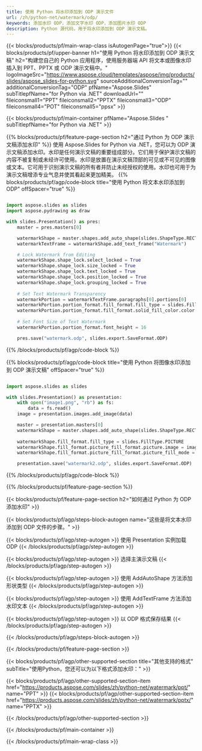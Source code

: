```yaml
---
title: 使用 Python 将水印添加到 ODP 演示文件
url: /zh/python-net/watermark/odp/
keywords: 添加水印 ODP，添加文字水印 ODP，添加图片水印 ODP
description: Python 源代码，用于将水印添加到 ODP 演示文稿。
---
```


{{< blocks/products/pf/main-wrap-class isAutogenPage="true">}}
{{< blocks/products/pf/upper-banner h1="使用 Python 将水印添加到 ODP 演示文稿" h2="构建您自己的 Python 应用程序，使用服务器端 API 将文本或图像水印插入到 PPT、PPTX 或 ODP 演示文稿中。" logoImageSrc="https://www.aspose.cloud/templates/aspose/img/products/slides/aspose_slides-for-python.svg" sourceAdditionalConversionTag="" additionalConversionTag="ODP" pfName="Aspose.Slides" subTitlepfName="for Python via .NET" downloadUrl="" fileiconsmall1="PPT" fileiconsmall2="PPTX" fileiconsmall3="ODP" fileiconsmall4="POT" fileiconsmall5="ppsx" >}}

{{< blocks/products/pf/main-container pfName="Aspose.Slides " subTitlepfName="for Python via .NET" >}}

{{% blocks/products/pf/feature-page-section  h2="通过 Python 为 ODP 演示文稿添加水印" %}}
使用 Aspose.Slides for Python via .NET，您可以为 ODP 演示文稿添加水印。水印是任何演示文稿的重要组成部分。它们用于保护演示文稿的内容不被复制或未经许可使用。水印是放置在演示文稿顶部的可见或不可见的图像或文本。它可用于识别演示文稿的所有者并防止未经授权的使用。水印也可用于为演示文稿增添专业气息并使其看起来更加精美。 
{{% blocks/products/pf/agp/code-block title="使用 Python 将文本水印添加到 ODP" offSpacer="true" %}}

```py

import aspose.slides as slides
import aspose.pydrawing as draw

with slides.Presentation() as pres:
    master = pres.masters[0]

    watermarkShape = master.shapes.add_auto_shape(slides.ShapeType.RECTANGLE, 0, 0, 100, 100)
    watermarkTextFrame = watermarkShape.add_text_frame("Watermark")

    # Lock Watermark from Editing
    watermarkShape.shape_lock.select_locked = True
    watermarkShape.shape_lock.size_locked = True
    watermarkShape.shape_lock.text_locked = True
    watermarkShape.shape_lock.position_locked = True
    watermarkShape.shape_lock.grouping_locked = True
    
    # Set Text Watermark Transparency
    watermarkPortion = watermarkTextFrame.paragraphs[0].portions[0]
    watermarkPortion.portion_format.fill_format.fill_type = slides.FillType.SOLID
    watermarkPortion.portion_format.fill_format.solid_fill_color.color = draw.Color.from_argb(150, 200, 200, 200)
    
    # Set Font Size of Text Watermark
    watermarkPortion.portion_format.font_height = 16

    pres.save("watermark.odp", slides.export.SaveFormat.ODP)
```

{{% /blocks/products/pf/agp/code-block %}}

{{% blocks/products/pf/agp/code-block title="使用 Python 将图像水印添加到 ODP 演示文稿" offSpacer="true" %}}

```py

import aspose.slides as slides

with slides.Presentation() as presentation:
    with open("image1.png", "rb") as fs:
        data = fs.read()
    image = presentation.images.add_image(data)

    master = presentation.masters[0]
    watermarkShape = master.shapes.add_auto_shape(slides.ShapeType.RECTANGLE, 0, 0, image.width, image.height)
    
    watermarkShape.fill_format.fill_type = slides.FillType.PICTURE
    watermarkShape.fill_format.picture_fill_format.picture.image = image
    watermarkShape.fill_format.picture_fill_format.picture_fill_mode = slides.PictureFillMode.STRETCH

    presentation.save("watermark2.odp", slides.export.SaveFormat.ODP)
```

{{% /blocks/products/pf/agp/code-block %}}

{{% /blocks/products/pf/feature-page-section %}}

{{< blocks/products/pf/feature-page-section  h2="如何通过 Python 为 ODP 添加水印" >}}

{{< blocks/products/pf/agp/steps-block-autogen name="这些是将文本水印添加到 ODP 文件的步骤。" >}}

{{< blocks/products/pf/agp/step-autogen >}}
使用 Presentation 实例加载 ODP
{{< /blocks/products/pf/agp/step-autogen >}}

{{< blocks/products/pf/agp/step-autogen >}}
选择主演示文稿
{{< /blocks/products/pf/agp/step-autogen >}}

{{< blocks/products/pf/agp/step-autogen >}}
使用 AddAutoShape 方法添加形状类型
{{< /blocks/products/pf/agp/step-autogen >}}

{{< blocks/products/pf/agp/step-autogen >}}
使用 AddTextFrame 方法添加水印文本
{{< /blocks/products/pf/agp/step-autogen >}}

{{< blocks/products/pf/agp/step-autogen >}}
以 ODP 格式保存结果
{{< /blocks/products/pf/agp/step-autogen >}}

{{< /blocks/products/pf/agp/steps-block-autogen >}}

{{< /blocks/products/pf/feature-page-section >}}

{{< blocks/products/pf/agp/other-supported-section title="其他支持的格式" subTitle="使用Python，您还可以为以下格式添加水印：" >}}

{{< blocks/products/pf/agp/other-supported-section-item href="https://products.aspose.com/slides/zh/python-net/watermark/ppt/" name="PPT" >}}
{{< blocks/products/pf/agp/other-supported-section-item href="https://products.aspose.com/slides/zh/python-net/watermark/pptx/" name="PPTX" >}}


{{< /blocks/products/pf/agp/other-supported-section >}}

{{< /blocks/products/pf/main-container >}}
    
{{< /blocks/products/pf/main-wrap-class >}}